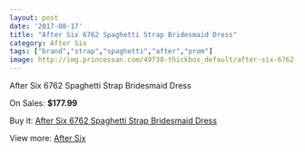 ```yaml
---
layout: post
date: '2017-08-17'
title: "After Six 6762 Spaghetti Strap Bridesmaid Dress"
category: After Six
tags: ["brand","strap","spaghetti","after","prom"]
image: http://img.princessan.com/49738-thickbox_default/after-six-6762-spaghetti-strap-bridesmaid-dress.jpg
---
```

After Six 6762 Spaghetti Strap Bridesmaid Dress

On Sales: **$177.99**
<a href="https://www.princessan.com/en/after-six/22431-after-six-6762-spaghetti-strap-bridesmaid-dress.html"><amp-img layout="responsive" width="600" height="600" src="//img.princessan.com/49738-thickbox_default/after-six-6762-spaghetti-strap-bridesmaid-dress.jpg" alt="After Six 6762 Spaghetti Strap Bridesmaid Dress 0" /></a>
<a href="https://www.princessan.com/en/after-six/22431-after-six-6762-spaghetti-strap-bridesmaid-dress.html"><amp-img layout="responsive" width="600" height="600" src="//img.princessan.com/49739-thickbox_default/after-six-6762-spaghetti-strap-bridesmaid-dress.jpg" alt="After Six 6762 Spaghetti Strap Bridesmaid Dress 1" /></a>

Buy it: [After Six 6762 Spaghetti Strap Bridesmaid Dress](https://www.princessan.com/en/after-six/22431-after-six-6762-spaghetti-strap-bridesmaid-dress.html "After Six 6762 Spaghetti Strap Bridesmaid Dress")

View more: [After Six](https://www.princessan.com/en/189-after-six "After Six")